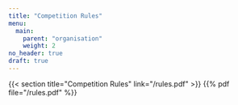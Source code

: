 ```yaml
---
title: "Competition Rules"
menu:
  main:
    parent: "organisation"
    weight: 2
no_header: true
draft: true
---
```


{{< section title="Competition Rules" link="/rules.pdf" >}}
{{% pdf file="/rules.pdf" %}}
